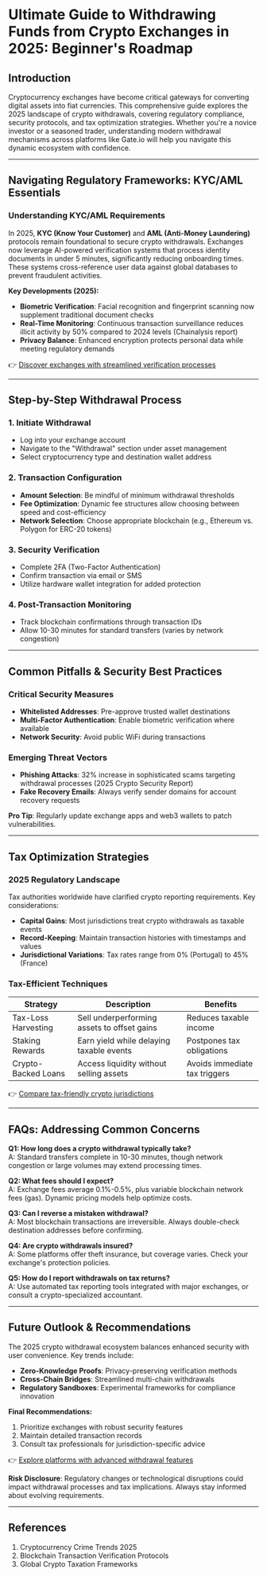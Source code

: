 # Ultimate Guide to Withdrawing Funds from Crypto Exchanges in 2025: Beginner's Roadmap

## Introduction  
Cryptocurrency exchanges have become critical gateways for converting digital assets into fiat currencies. This comprehensive guide explores the 2025 landscape of crypto withdrawals, covering regulatory compliance, security protocols, and tax optimization strategies. Whether you're a novice investor or a seasoned trader, understanding modern withdrawal mechanisms across platforms like Gate.io will help you navigate this dynamic ecosystem with confidence.  

---

## Navigating Regulatory Frameworks: KYC/AML Essentials  

### Understanding KYC/AML Requirements  
In 2025, **KYC (Know Your Customer)** and **AML (Anti-Money Laundering)** protocols remain foundational to secure crypto withdrawals. Exchanges now leverage AI-powered verification systems that process identity documents in under 5 minutes, significantly reducing onboarding times. These systems cross-reference user data against global databases to prevent fraudulent activities.  

**Key Developments (2025):**  
- **Biometric Verification**: Facial recognition and fingerprint scanning now supplement traditional document checks  
- **Real-Time Monitoring**: Continuous transaction surveillance reduces illicit activity by 50% compared to 2024 levels (Chainalysis report)  
- **Privacy Balance**: Enhanced encryption protects personal data while meeting regulatory demands  

👉 [Discover exchanges with streamlined verification processes](https://bit.ly/okx-bonus)  

---

## Step-by-Step Withdrawal Process  

### 1. Initiate Withdrawal  
- Log into your exchange account  
- Navigate to the "Withdrawal" section under asset management  
- Select cryptocurrency type and destination wallet address  

### 2. Transaction Configuration  
- **Amount Selection**: Be mindful of minimum withdrawal thresholds  
- **Fee Optimization**: Dynamic fee structures allow choosing between speed and cost-efficiency  
- **Network Selection**: Choose appropriate blockchain (e.g., Ethereum vs. Polygon for ERC-20 tokens)  

### 3. Security Verification  
- Complete 2FA (Two-Factor Authentication)  
- Confirm transaction via email or SMS  
- Utilize hardware wallet integration for added protection  

### 4. Post-Transaction Monitoring  
- Track blockchain confirmations through transaction IDs  
- Allow 10-30 minutes for standard transfers (varies by network congestion)  

---

## Common Pitfalls & Security Best Practices  

### Critical Security Measures  
- **Whitelisted Addresses**: Pre-approve trusted wallet destinations  
- **Multi-Factor Authentication**: Enable biometric verification where available  
- **Network Security**: Avoid public WiFi during transactions  

### Emerging Threat Vectors  
- **Phishing Attacks**: 32% increase in sophisticated scams targeting withdrawal processes (2025 Crypto Security Report)  
- **Fake Recovery Emails**: Always verify sender domains for account recovery requests  

**Pro Tip**: Regularly update exchange apps and web3 wallets to patch vulnerabilities.  

---

## Tax Optimization Strategies  

### 2025 Regulatory Landscape  
Tax authorities worldwide have clarified crypto reporting requirements. Key considerations:  
- **Capital Gains**: Most jurisdictions treat crypto withdrawals as taxable events  
- **Record-Keeping**: Maintain transaction histories with timestamps and values  
- **Jurisdictional Variations**: Tax rates range from 0% (Portugal) to 45% (France)  

### Tax-Efficient Techniques  
| Strategy | Description | Benefits |
|---------|-------------|----------|
| Tax-Loss Harvesting | Sell underperforming assets to offset gains | Reduces taxable income |
| Staking Rewards | Earn yield while delaying taxable events | Postpones tax obligations |
| Crypto-Backed Loans | Access liquidity without selling assets | Avoids immediate tax triggers |

👉 [Compare tax-friendly crypto jurisdictions](https://bit.ly/okx-bonus)  

---

## FAQs: Addressing Common Concerns  

**Q1: How long does a crypto withdrawal typically take?**  
A: Standard transfers complete in 10-30 minutes, though network congestion or large volumes may extend processing times.  

**Q2: What fees should I expect?**  
A: Exchange fees average 0.1%-0.5%, plus variable blockchain network fees (gas). Dynamic pricing models help optimize costs.  

**Q3: Can I reverse a mistaken withdrawal?**  
A: Most blockchain transactions are irreversible. Always double-check destination addresses before confirming.  

**Q4: Are crypto withdrawals insured?**  
A: Some platforms offer theft insurance, but coverage varies. Check your exchange's protection policies.  

**Q5: How do I report withdrawals on tax returns?**  
A: Use automated tax reporting tools integrated with major exchanges, or consult a crypto-specialized accountant.  

---

## Future Outlook & Recommendations  

The 2025 crypto withdrawal ecosystem balances enhanced security with user convenience. Key trends include:  
- **Zero-Knowledge Proofs**: Privacy-preserving verification methods  
- **Cross-Chain Bridges**: Streamlined multi-chain withdrawals  
- **Regulatory Sandboxes**: Experimental frameworks for compliance innovation  

**Final Recommendations:**  
1. Prioritize exchanges with robust security features  
2. Maintain detailed transaction records  
3. Consult tax professionals for jurisdiction-specific advice  

👉 [Explore platforms with advanced withdrawal features](https://bit.ly/okx-bonus)  

**Risk Disclosure**: Regulatory changes or technological disruptions could impact withdrawal processes and tax implications. Always stay informed about evolving requirements.  

---

## References  
1. Cryptocurrency Crime Trends 2025  
2. Blockchain Transaction Verification Protocols  
3. Global Crypto Taxation Frameworks